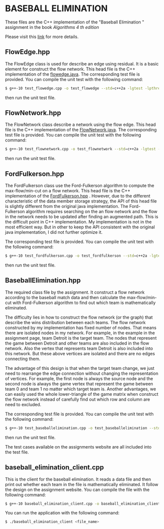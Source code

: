 # BASEBALL ELIMINATION

These files are the C++ implementation of the "Baseball Elimination " assignment in the book *Algorithms 4 th edition*

Please visit this [link](https://coursera.cs.princeton.edu/algs4/assignments/baseball/faq.php) for more details.



## FlowEdge.hpp

The FlowEdge class is used for describe an edge using residual. It is a basic element for construct the flow network. This head file is the C++ implementation of the [flowedge.java](). The corresponding test file is provided. You can compile the unit test with the following command:

```bash
$ g++-10 test_flowedge.cpp -o test_flowedge --std=c++2a -lgtest -lpthread
```

then run the unit test file.



## FlowNetwork.hpp

The FlowNetwork class describe a network using the flow edge. This head file is the C++ implementation of the [FlowNetwork.java](). The corresponding test file is provided. You can compile the unit test with the following command:

```bash
$ g++-10 test_flownetwork.cpp -o test_flownetwork --std=c++2a -lgtest -lpthread
```

then run the unit test file.



## FordFulkerson.hpp

The FordFulkerson class use the Ford-Fulkerson algorithm to compute the max-flow/min-cut on a flow network. This head file is the C++ implementation of the [FordFulkerson.hpp]() . However, due to the different characteristic of the data member storage strategy, the API of this head file is slightly different from the original java implementation. The Ford-Fulkerson algorithm requires searching on the an flow network and the flow in the network needs to be updated after finding an augmented path. This is the difficult point in C++ implementation. My implementation is not in the most efficient way. But in other to keep the API consistent with the original java implementation, I did not further optimize it. 

The corresponding test file is provided. You can compile the unit test with the following command:

```bash
$ g++-10 test_fordfulkerson.cpp -o test_fordfulkerson --std=c++2a -lgtest -lpthread -lstdc++fs
```

then run the unit test file.



## BaseballElimination.hpp

The required class file by the assignment. It construct a flow network according to the baseball match data and then calculate the max-flow/min-cut with Ford-Fulkerson algorithm to find out which team is mathematically eliminated. 

The difficulty lies in how to construct the flow network (or the graph) that describe the wins distribution between each teams.  The flow network constructed by my implementation has fixed number of nodes. That means there are isolated nodes in my network. For example, in the example in the assignment page, team Detroit is the target team. The nodes that represent the game between Detroit and other teams are also included in the flow network. Also the vertex that represents team Detroit is also included into this network.  But these above vertices are isolated and there are no edges connecting them.

The advantage of this design is that when the target team change, we just need to rearrange the edge connection without changing the representation of vertices.  For example, the first node is always the source node and the second node is always the game vertex that represent the game between team 0 and team 1 no matter which target team is. Another advantages, we can easily used the whole lower-triangle of the game matrix when construct the flow network  instead of carefully find out which row and column are need to excluded.

The corresponding test file is provided. You can compile the unit test with the following command:

```bash
$ g++-10 test_baseballelimination.cpp -o test_baseballelimination --std=c++2a -lgtest -lpthread -lstdc++fs
```

then run the unit test file.

The test cases available on the assignments website are all included into the test file.



## baseball_elimination_client.cpp

This is the client for the baseball elimination. It reads a data file and then print out whether each team in the file is mathematically eliminated. It follow the design on the assignment website. You can compile the file with the following command:

```bash
$ g++-10 baseball_elimination_client.cpp -o baseball_elimination_client --std=c++2a -lgtest -lpthread -lstdc++fs
```

You can run the application with the following command:

```bash
$ ./baseball_elimination_client <file_name>
```

